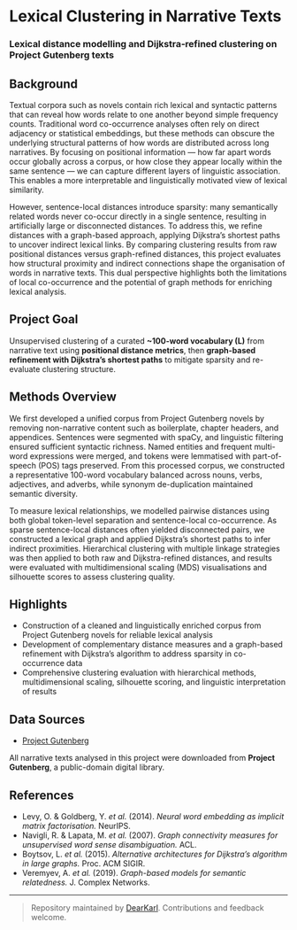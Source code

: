 # Lexical Clustering in Narrative Texts

### Lexical distance modelling and Dijkstra‑refined clustering on Project Gutenberg texts

## Background  

Textual corpora such as novels contain rich lexical and syntactic patterns that can reveal how words relate to one another beyond simple frequency counts. Traditional word co-occurrence analyses often rely on direct adjacency or statistical embeddings, but these methods can obscure the underlying structural patterns of how words are distributed across long narratives. By focusing on positional information — how far apart words occur globally across a corpus, or how close they appear locally within the same sentence — we can capture different layers of linguistic association. This enables a more interpretable and linguistically motivated view of lexical similarity.  

However, sentence-local distances introduce sparsity: many semantically related words never co-occur directly in a single sentence, resulting in artificially large or disconnected distances. To address this, we refine distances with a graph-based approach, applying Dijkstra’s shortest paths to uncover indirect lexical links. By comparing clustering results from raw positional distances versus graph-refined distances, this project evaluates how structural proximity and indirect connections shape the organisation of words in narrative texts. This dual perspective highlights both the limitations of local co-occurrence and the potential of graph methods for enriching lexical analysis.  

## Project Goal  

Unsupervised clustering of a curated **~100-word vocabulary (L)** from narrative text using **positional distance metrics**, then **graph-based refinement with Dijkstra’s shortest paths** to mitigate sparsity and re-evaluate clustering structure.

## Methods Overview  

We first developed a unified corpus from Project Gutenberg novels by removing non-narrative content such as boilerplate, chapter headers, and appendices. Sentences were segmented with spaCy, and linguistic filtering ensured sufficient syntactic richness. Named entities and frequent multi-word expressions were merged, and tokens were lemmatised with part-of-speech (POS) tags preserved. From this processed corpus, we constructed a representative 100-word vocabulary balanced across nouns, verbs, adjectives, and adverbs, while synonym de-duplication maintained semantic diversity.  

To measure lexical relationships, we modelled pairwise distances using both global token-level separation and sentence-local co-occurrence. As sparse sentence-local distances often yielded disconnected pairs, we constructed a lexical graph and applied Dijkstra’s shortest paths to infer indirect proximities. Hierarchical clustering with multiple linkage strategies was then applied to both raw and Dijkstra-refined distances, and results were evaluated with multidimensional scaling (MDS) visualisations and silhouette scores to assess clustering quality.  

## Highlights  
- Construction of a cleaned and linguistically enriched corpus from Project Gutenberg novels for reliable lexical analysis  
- Development of complementary distance measures and a graph-based refinement with Dijkstra’s algorithm to address sparsity in co-occurrence data  
- Comprehensive clustering evaluation with hierarchical methods, multidimensional scaling, silhouette scoring, and linguistic interpretation of results  

## Data Sources  

- [Project Gutenberg](https://www.gutenberg.org/)  

All narrative texts analysed in this project were downloaded from **Project Gutenberg**, a public-domain digital library. 

## References
- Levy, O. & Goldberg, Y. *et al.* (2014). *Neural word embedding as implicit matrix factorisation.* NeurIPS.  
- Navigli, R. & Lapata, M. *et al.* (2007). *Graph connectivity measures for unsupervised word sense disambiguation.* ACL.  
- Boytsov, L. *et al.* (2015). *Alternative architectures for Dijkstra’s algorithm in large graphs.* Proc. ACM SIGIR.  
- Veremyev, A. *et al.* (2019). *Graph-based models for semantic relatedness.* J. Complex Networks.  

---

> Repository maintained by [DearKarl](https://github.com/DearKarl). Contributions and feedback welcome.
